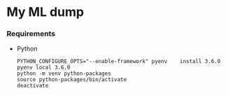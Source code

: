 # My ML dump

### Requirements

* Python

	```
	PYTHON_CONFIGURE_OPTS="--enable-framework" pyenv 	install 3.6.0
	pyenv local 3.6.0
	python -m venv python-packages
	source python-packages/bin/activate
	deactivate
	```
